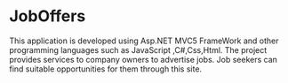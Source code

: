 # JobOffers
This application is developed using Asp.NET MVC5 FrameWork and other programming languages such as JavaScript ,C#,Css,Html.
The project provides services to company owners to advertise jobs.
Job seekers can find suitable opportunities for them through this site.
